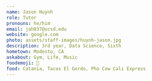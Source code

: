 ```yaml
---
name: Jason Huynh
role: Tutor
pronouns: he/him
email: jah037@ucsd.edu
website: google.com
photo: assets/staff-images/huynh-jason.jpg
description: 3rd year, Data Science, Sixth
hometown: Modesto, CA
askabout: Gym, Life, Music
foodemoji: 🍝
food: Catania, Tacos El Gordo, Pho Cow Cali Express
---
```

